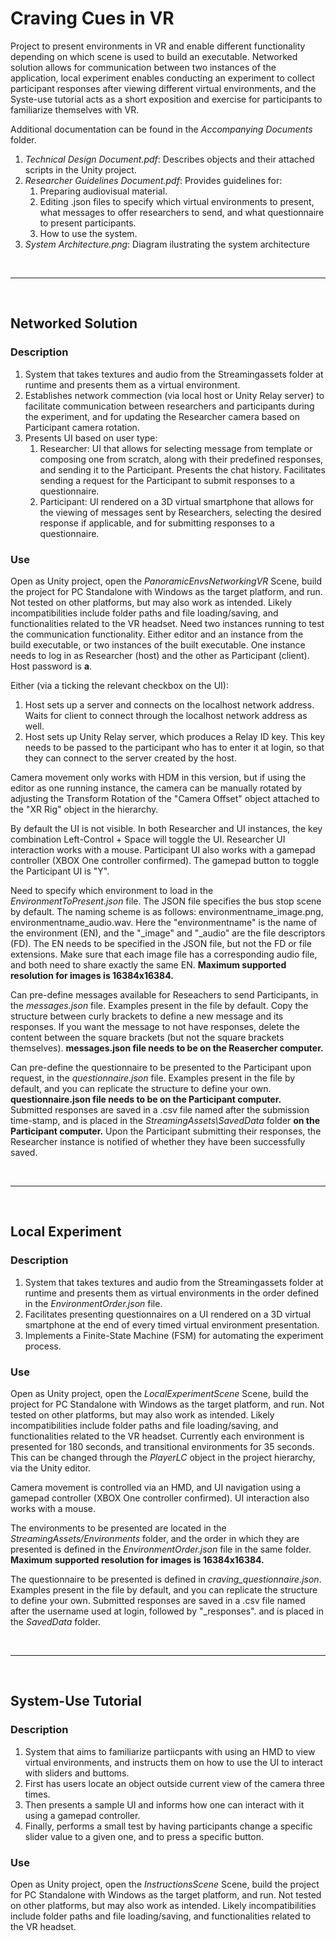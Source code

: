 # Craving Cues in VR
Project to present environments in VR and enable different functionality depending on which scene is used to build an executable. Networked solution allows for communication between two instances of the application, local experiment enables conducting an experiment to collect participant responses after viewing different virtual environments, and the Syste-use tutorial acts as a short exposition and exercise for participants to familiarize themselves with VR.

Additional documentation can be found in the *Accompanying Documents* folder.
1. *Technical Design Document.pdf*: Describes objects and their attached scripts in the Unity project.
2. *Researcher Guidelines Document.pdf*: Provides guidelines for:
	1. Preparing audiovisual material.
	2. Editing .json files to specify which virtual environments to present, what messages to offer researchers to send, and what questionnaire to present participants.
	3. How to use the system.
3. *System Architecture.png*: Diagram ilustrating the system architecture


<br/>

-------

<br/>

## Networked Solution
### Description
1. System that takes textures and audio from the Streamingassets folder at runtime and presents them as a virtual environment.
2. Establishes network commection (via local host or Unity Relay server) to facilitate communication between researchers and participants during the experiment, and for updating the Researcher camera based on Participant camera rotation.
3. Presents UI based on user type:
	1. Researcher: UI that allows for selecting message from template or composing one from scratch, along with their predefined responses, and sending it to the Participant. Presents the chat history. Facilitates sending a request for the Participant to submit responses to a questionnaire.
	2. Participant: UI rendered on a 3D virtual smartphone that allows for the viewing of messages sent by Researchers, selecting the desired response if applicable, and for submitting responses to a questionnaire.



### Use
Open as Unity project, open the *PanoramicEnvsNetworkingVR* Scene, build the project for PC Standalone with Windows as the target platform, and run. Not tested on other platforms, but may also work as intended. Likely incompatibilities include folder paths and file loading/saving, and functionalities related to the VR headset. 
Need two instances running to test the communication functionality. Either editor and an instance from the build executable, or two instances of the built executable. One instance needs to log in as Researcher (host) and the other as Participant (client). Host password is **a**. 

Either (via a ticking the relevant checkbox on the UI): 
1. Host sets up a server and connects on the localhost network address. Waits for client to connect through the localhost network address as well.
2. Host sets up Unity Relay server, which produces a Relay ID key. This key needs to be passed to the participant who has to enter it at login, so that they can connect to the server created by the host. 

Camera movement only works with HDM in this version, but if using the editor as one running instance, the camera can be manually rotated by adjusting the Transform Rotation of the "Camera Offset" object attached to the "XR Rig" object in the hierarchy.

By default the UI is not visible. In both Researcher and UI instances, the key combination Left-Control + Space will toggle the UI. Researcher UI interaction works with a mouse. Participant UI also works with a gamepad controller (XBOX One controller confirmed). The gamepad button to toggle the Participant UI is "Y".

Need to specify which environment to load in the *EnvironmentToPresent.json* file. The JSON file specifies the bus stop scene by default. The naming scheme is as follows: environmentname\_image.png, environmentname\_audio.wav. Here the "environmentname" is the name of the environment (EN), and the "\_image" and "\_audio" are the file descriptors (FD). The EN needs to be specified in the JSON file, but not the FD or file extensions. Make sure that each image file has a corresponding audio file, and both need to share exactly the same EN. **Maximum supported resolution for images is 16384x16384.**

Can pre-define messages available for Reseachers to send Participants, in the *messages.json* file. Examples present in the file by default. Copy the structure between curly brackets to define a new message and its responses. If you want the message to not have responses, delete the content between the square brackets (but not the square brackets themselves). **messages.json file needs to be on the Reasercher computer.**

Can pre-define the questionnaire to be presented to the Participant upon request, in the *questionnaire.json* file. Examples present in the file by default, and you can replicate the structure to define your own. **questionnaire.json file needs to be on the Participant computer.** Submitted responses are saved in a .csv file named after the submission time-stamp, and is placed in the *StreamingAssets\SavedData* folder **on the Participant computer.** Upon the Participant submitting their responses, the Researcher instance is notified of whether they have been successfully saved.  

<br/>

-------

<br/>

## Local Experiment
### Description
1. System that takes textures and audio from the Streamingassets folder at runtime and presents them as virtual environments in the order defined in the *EnvironmentOrder.json* file.
2. Facilitates presenting questionnaires on a UI rendered on a 3D virtual smartphone at the end of every timed virtual environment presentation.
3. Implements a Finite-State Machine (FSM) for automating the experiment process.


### Use
Open as Unity project, open the *LocalExperimentScene* Scene, build the project for PC Standalone with Windows as the target platform, and run. Not tested on other platforms, but may also work as intended. Likely incompatibilities include folder paths and file loading/saving, and functionalities related to the VR headset. 
Currently each environment is presented for 180 seconds, and transitional environments for 35 seconds. This can be changed through the *PlayerLC* object in the project hierarchy, via the Unity editor.

Camera movement is controlled via an HMD, and UI navigation using a gamepad controller (XBOX One controller confirmed). UI interaction also works with a mouse.

The environments to be presented are located in the *StreamingAssets/Environments* folder, and the order in which they are presented is defined in the *EnvironmentOrder.json* file in the same folder. **Maximum supported resolution for images is 16384x16384.**

The questionnaire to be presented is defined in *craving_questionnaire.json*. Examples present in the file by default, and you can replicate the structure to define your own. Submitted responses are saved in a .csv file named after the username used at login, followed by "_responses". and is placed in the *SavedData* folder.

<br/>

-------

<br/>

## System-Use Tutorial
### Description
1. System that aims to familiarize partiicpants with using an HMD to view virtual environments, and instructs them on how to use the UI to interact with sliders and buttoms.
2. First has users locate an object outside current view of the camera three times.
3. Then presents a sample UI and informs how one can interact with it using a gamepad controller.
4. Finally, performs a small test by having participants change a specific slider value to a given one, and to press a specific button. 

### Use
Open as Unity project, open the *InstructionsScene* Scene, build the project for PC Standalone with Windows as the target platform, and run. Not tested on other platforms, but may also work as intended. Likely incompatibilities include folder paths and file loading/saving, and functionalities related to the VR headset. 
 
